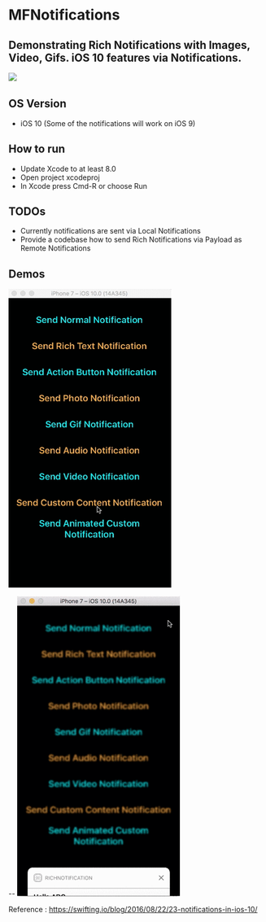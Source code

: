 # MFNotifications
Demonstrating Rich Notifications with Images, Video, Gifs. iOS 10 features via Notifications. 
--

![](./Notification1.gif)

OS Version 
--
- iOS 10 (Some of the notifications will work on iOS 9)

How to run
--
- Update Xcode to at least 8.0
- Open project xcodeproj
- In Xcode press Cmd-R or choose Run

TODOs
--
- Currently notifications are sent via Local Notifications 
- Provide a codebase how to send Rich Notifications via Payload as Remote Notifications

Demos 
--

![](./Notification3.gif)

--
![](./Notification4.gif)



Reference : https://swifting.io/blog/2016/08/22/23-notifications-in-ios-10/
